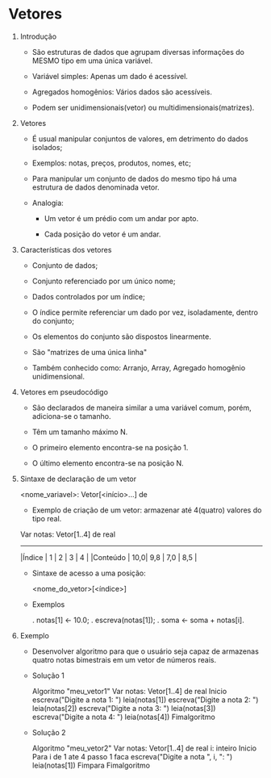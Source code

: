 # Vetores

1. Introdução

    - São estruturas de dados que agrupam diversas informações do MESMO tipo em uma única variável.

    - Variável simples: Apenas um dado é acessível.

    - Agregados homogênios: Vários dados são acessíveis.

    - Podem ser unidimensionais(vetor) ou multidimensionais(matrizes).

2. Vetores

    - É usual manipular conjuntos de valores, em detrimento do dados isolados;

    - Exemplos: notas, preços, produtos, nomes, etc;

    - Para manipular um conjunto de dados do mesmo tipo há uma estrutura de dados denominada vetor.

    - Analogia:

        - Um vetor é um prédio com um andar por apto.

        - Cada posição do vetor é um andar.
    
3. Características dos vetores

    - Conjunto de dados;
    
    - Conjunto referenciado por um único nome;
    
    - Dados controlados por um índice;
    
    - O índice permite referenciar um dado por vez, isoladamente, dentro do conjunto;
    
    - Os elementos do conjunto são dispostos linearmente.
    
    - São "matrizes de uma única linha"
    
    - Também conhecido como: Arranjo, Array, Agregado homogênio unidimensional.

4. Vetores em pseudocódigo

    - São declarados de maneira similar a uma variável comum, porém, adiciona-se o tamanho.

    - Têm um tamanho máximo N.

    - O primeiro elemento encontra-se na posição 1.

    - O último elemento encontra-se na posição N.

5. Sintaxe de declaração de um vetor

    <nome_variavel>: Vetor[<início>...<fim>] de <tipo>

    - Exemplo de criação de um vetor: armazenar até 4(quatro) valores do tipo real.

    Var notas: Vetor[1..4] de real
     _________________________________    
    |Índice   |  1  |  2  |  3  |  4  | 
    |Conteúdo | 10,0| 9,8 | 7,0 | 8,5 | 

    - Sintaxe de acesso a uma posição:

        <nome_do_vetor>[<índice>]
    
    - Exemplos

        . notas[1] <- 10.0;
        . escreva(notas[1]);
        . soma <- soma + notas[i].

6. Exemplo

    - Desenvolver algoritmo para que o usuário seja capaz de armazenas quatro notas bimestrais em um vetor de números reais.

    - Solução 1

        Algoritmo "meu_vetor1"
            Var notas: Vetor[1..4] de real
        Inicio
            escreva("Digite a nota 1: ")
            leia(notas[1])
            escreva("Digite a nota 2: ")
            leia(notas[2])
            escreva("Digite a nota 3: ")
            leia(notas[3])
            escreva("Digite a nota 4: ")
            leia(notas[4])
        Fimalgoritmo

    - Solução 2

        Algoritmo "meu_vetor2"
            Var notas: Vetor[1..4] de real
                    i: inteiro
        Inicio
            Para i de 1 ate 4 passo 1 faca
                escreva("Digite a nota ", i, ": ")
                leia(notas[1])
            Fimpara
        Fimalgoritmo